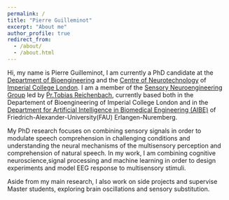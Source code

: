 ```yaml
---
permalink: /
title: "Pierre Guilleminot"
excerpt: "About me"
author_profile: true
redirect_from: 
  - /about/
  - /about.html
---
```



Hi, my name is Pierre Guilleminot, I am currently a PhD candidate at the [Department of Bioengineering](https://www.imperial.ac.uk/bioengineering/) and the [Centre of Neurotechnology](https://www.imperial.ac.uk/neurotechnology) of [Imperial College London](https://www.imperial.ac.uk/). I am a member of the [Sensory Neuroengineering Group](http://www.bg.ic.ac.uk/research/reichenbach/) led by [Pr.Tobias Reichenbach](https://reichenbach.bg-research.cc.ic.ac.uk/team.html), currently based both in the Departement of Bioengineering of Imperial College London and in the [Department for Artificial Intelligence in Biomedical Engineering (AIBE)](https://www.tf.fau.eu/faculty-of-engineering/departments-and-chairs/artificial-intelligence-in-biomedical-engineering/) of Friedrich-Alexander-University(FAU) Erlangen-Nuremberg.

My PhD research focuses on combining sensory signals in order to modulate speech comprehension in challenging conditions and understanding the neural mechanisms of the multisensory perception and comprehension of natural speech. In my work, I am combining cognitive neuroscience,signal processing and machine learning in order to design experiments and model EEG response to multisensory stimuli.

Aside from my main research, I also work on side projects and supervise Master students, exploring brain oscillations and sensory substitution. 

